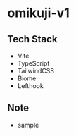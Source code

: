 # omikuji-v1

## Tech Stack

- Vite
- TypeScript
- TailwindCSS
- Biome
- Lefthook

## Note
- sample
